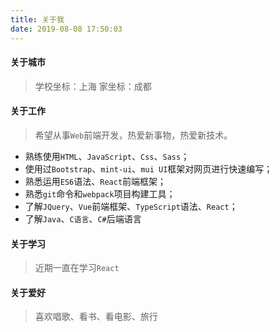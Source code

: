 ```yaml
---
title: 关于我
date: 2019-08-08 17:50:03
---
```

#### 关于城市
> 学校坐标：上海
> 家坐标：成都
#### 关于工作
> 希望从事`Web`前端开发，热爱新事物，热爱新技术。
- 熟练使用`HTML`、`JavaScript`、`Css`、`Sass`；
- 使用过`Bootstrap`、`mint-ui`、`mui UI`框架对网页进行快速编写；
- 熟悉运用`ES6`语法、`React`前端框架；
- 熟悉`git`命令和`webpack`项目构建工具；
- 了解`JQuery`、`Vue`前端框架、`TypeScript`语法、`React`；
- 了解`Java`、`C语言`、`C#`后端语言
#### 关于学习
> 近期一直在学习`React`
#### 关于爱好
> 喜欢唱歌、看书、看电影、旅行

